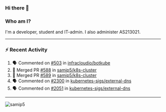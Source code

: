 ### Hi there 👋

### Who am I?
I'm a developer, student and IT-admin. I also administer AS213021.

---
### :zap: Recent Activity
<!--START_SECTION:activity-->
1. 🗣 Commented on [#503](https://github.com/infracloudio/botkube/issues/503) in [infracloudio/botkube](https://github.com/infracloudio/botkube)
2. 🎉 Merged PR [#588](https://github.com/samip5/k8s-cluster/pull/588) in [samip5/k8s-cluster](https://github.com/samip5/k8s-cluster)
3. 🎉 Merged PR [#589](https://github.com/samip5/k8s-cluster/pull/589) in [samip5/k8s-cluster](https://github.com/samip5/k8s-cluster)
4. 🗣 Commented on [#2300](https://github.com/kubernetes-sigs/external-dns/issues/2300) in [kubernetes-sigs/external-dns](https://github.com/kubernetes-sigs/external-dns)
5. 🗣 Commented on [#2051](https://github.com/kubernetes-sigs/external-dns/issues/2051) in [kubernetes-sigs/external-dns](https://github.com/kubernetes-sigs/external-dns)
<!--END_SECTION:activity-->
---

<img align="center" src="https://github-readme-stats.vercel.app/api?username=samip5&show_icons=true" alt="samip5" />
